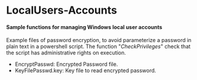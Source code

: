 # LocalUsers-Accounts
#### Sample functions for managing Windows local user accounts

Example files of password encryption, to avoid parameterize a password in plain text in a powershell script. The function "*CheckPrivileges*" check that the script has administrative rights on execution.

- EncryptPasswd: Encrypted Password file.
- KeyFilePasswd.key: Key file to read encrypted password.
